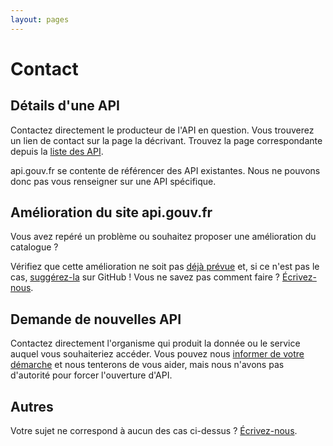 ```yaml
---
layout: pages
---
```

# Contact

## Détails d'une API

Contactez directement le producteur de l'API en question. Vous trouverez un lien de contact sur la page la décrivant. Trouvez la page correspondante depuis la [liste des API](/explorer/).

api.gouv.fr se contente de référencer des API existantes. Nous ne pouvons donc pas vous renseigner sur une API spécifique.

## Amélioration du site api.gouv.fr

Vous avez repéré un problème ou souhaitez proposer une amélioration du catalogue ?

Vérifiez que cette amélioration ne soit pas [déjà prévue](https://github.com/sgmap/api.gouv.fr/issues) et, si ce n'est pas le cas, [suggérez-la](https://github.com/sgmap/api.gouv.fr/issues/new) sur GitHub !
Vous ne savez pas comment faire ? [Écrivez-nous](mailto:contact@api.gouv.fr?subject=Evolution+du+site).

## Demande de nouvelles API

Contactez directement l'organisme qui produit la donnée ou le service auquel vous souhaiteriez accéder. Vous pouvez nous [informer de votre démarche](mailto:contact@api.gouv.fr?subject=Demande+ouverture) et nous tenterons de vous aider, mais nous n'avons pas d'autorité pour forcer l'ouverture d'API.

## Autres

Votre sujet ne correspond à aucun des cas ci-dessus ? [Écrivez-nous](mailto:contact@api.gouv.fr?subject=Autre+sujet).
